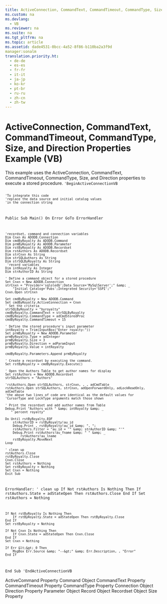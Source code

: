 ```yaml
---
title: ActiveConnection, CommandText, CommandTimeout, CommandType, Size, and Direction Properties Example (VB)
ms.custom: na
ms.devlang: 
  - VB
ms.reviewer: na
ms.suite: na
ms.tgt_pltfrm: na
ms.topic: article
ms.assetid: dade4531-0bcc-4a52-8f86-b110ba2a3f9d
manager:sonalm
translation.priority.ht: 
  - de-de
  - es-es
  - fr-fr
  - it-it
  - ja-jp
  - ko-kr
  - pt-br
  - ru-ru
  - zh-cn
  - zh-tw
---
```

# ActiveConnection, CommandText, CommandTimeout, CommandType, Size, and Direction Properties Example (VB)
<?xml version="1.0" encoding="utf-8"?>
<developerReferenceWithoutSyntaxDocument xmlns="http://ddue.schemas.microsoft.com/authoring/2003/5" xmlns:xlink="http://www.w3.org/1999/xlink" xmlns:xsi="http://www.w3.org/2001/XMLSchema-instance" xsi:schemaLocation="http://ddue.schemas.microsoft.com/authoring/2003/5 http://dduestorage.blob.core.windows.net/ddueschema/developer.xsd">
  <introduction>
    <para>This example uses the <legacyLink xlink:href="52d0a96c-14fb-4ad9-b004-4d821bc0a6db">ActiveConnection</legacyLink>, <legacyLink xlink:href="4dd7e82a-8da5-4a4e-b439-11a29286fa0e">CommandText</legacyLink>, <legacyLink xlink:href="c611f857-d6b0-4dca-8925-f4a02e769eb0">CommandTimeout</legacyLink>, <legacyLink xlink:href="ca44809c-8647-48b6-a7fb-0be70a02f53e">CommandType</legacyLink>, <legacyLink xlink:href="e6bad449-ebdb-4dd3-886a-9e6f1e7ee5d2">Size</legacyLink>, and <legacyLink xlink:href="d5732578-3434-4dcd-a9f7-db1abd1b3b94">Direction</legacyLink> properties to execute a stored procedure.</para>
    <code>'BeginActiveConnectionVB

    'To integrate this code
    'replace the data source and initial catalog values
    'in the connection string

Public Sub Main()
    On Error GoTo ErrorHandler

    'recordset, command and connection variables
    Dim Cnxn As ADODB.Connection
    Dim cmdByRoyalty As ADODB.Command
    Dim prmByRoyalty As ADODB.Parameter
    Dim rstByRoyalty As ADODB.Recordset
    Dim rstAuthors As ADODB.Recordset
    Dim strCnxn As String
    Dim strSQLAuthors As String
    Dim strSQLByRoyalty As String
     'record variables
    Dim intRoyalty As Integer
    Dim strAuthorID As String

    ' Define a command object for a stored procedure
    Set Cnxn = New ADODB.Connection
    strCnxn = "Provider='sqloledb';Data Source='MySqlServer';" &amp; _
        "Initial Catalog='Pubs';Integrated Security='SSPI';"
    Cnxn.Open strCnxn
    
    Set cmdByRoyalty = New ADODB.Command
    Set cmdByRoyalty.ActiveConnection = Cnxn
    ' Set the criteria
    strSQLByRoyalty = "byroyalty"
    cmdByRoyalty.CommandText = strSQLByRoyalty
    cmdByRoyalty.CommandType = adCmdStoredProc
    cmdByRoyalty.CommandTimeout = 15
       
    ' Define the stored procedure's input parameter
    intRoyalty = Trim(InputBox("Enter royalty:"))
    Set prmByRoyalty = New ADODB.Parameter
    prmByRoyalty.Type = adInteger
    prmByRoyalty.Size = 3
    prmByRoyalty.Direction = adParamInput
    prmByRoyalty.Value = intRoyalty
    
    cmdByRoyalty.Parameters.Append prmByRoyalty
    
    ' Create a recordset by executing the command.
    Set rstByRoyalty = cmdByRoyalty.Execute()
      
    ' Open the Authors Table to get author names for display
    Set rstAuthors = New ADODB.Recordset
    strSQLAuthors = "Authors"
    
    'rstAuthors.Open strSQLAuthors, strCnxn, , , adCmdTable
    rstAuthors.Open strSQLAuthors, strCnxn, adOpenForwardOnly, adLockReadOnly, adCmdTable
    'the above two lines of code are identical as the default values for
    'CursorType and LockType arguments match those shown
    
    ' Print the recordset and add author names from Table
    Debug.Print "Authors with " &amp; intRoyalty &amp; _
       " percent royalty"
      
    Do Until rstByRoyalty.EOF
        strAuthorID = rstByRoyalty!au_id
        Debug.Print , rstByRoyalty!au_id &amp; ", ";
        rstAuthors.Filter = "au_id = '" &amp; strAuthorID &amp; "'"
        Debug.Print rstAuthors!au_fname &amp; " " &amp; _
            rstAuthors!au_lname
        rstByRoyalty.MoveNext
    Loop

    ' clean up
    rstAuthors.Close
    rstByRoyalty.Close
    Cnxn.Close
    Set rstAuthors = Nothing
    Set rstByRoyalty = Nothing
    Set Cnxn = Nothing
    Exit Sub
    
ErrorHandler:
    ' clean up
    If Not rstAuthors Is Nothing Then
        If rstAuthors.State = adStateOpen Then rstAuthors.Close
    End If
    Set rstAuthors = Nothing
    
    If Not rstByRoyalty Is Nothing Then
        If rstByRoyalty.State = adStateOpen Then rstByRoyalty.Close
    End If
    Set rstByRoyalty = Nothing
    
    If Not Cnxn Is Nothing Then
        If Cnxn.State = adStateOpen Then Cnxn.Close
    End If
    Set Cnxn = Nothing
    
    If Err &lt;&gt; 0 Then
        MsgBox Err.Source &amp; "--&gt;" &amp; Err.Description, , "Error"
    End If
End Sub
'EndActiveConnectionVB</code>
  </introduction>
  <relatedTopics>
<link xlink:href="fb4088d5-5968-42d6-aeaa-3955046bb4da">ActiveCommand Property</link>
<link xlink:href="a02c22fb-542d-465e-a629-30fd59dcbebf">Command Object</link>
<link xlink:href="4dd7e82a-8da5-4a4e-b439-11a29286fa0e">CommandText Property</link>
<link xlink:href="c611f857-d6b0-4dca-8925-f4a02e769eb0">CommandTimeout Property</link>
<link xlink:href="ca44809c-8647-48b6-a7fb-0be70a02f53e">CommandType Property</link>
<link xlink:href="ef6b1824-5b12-43db-89d7-8f3d13896d4d">Connection Object</link>
<link xlink:href="d5732578-3434-4dcd-a9f7-db1abd1b3b94">Direction Property</link>
<link xlink:href="e010e794-7f0f-4026-8b5b-37328e437d63">Parameter Object</link>
<link xlink:href="db83ed2c-a8e3-460c-8682-64667e4d5d01">Record Object</link>
<link xlink:href="ede1415f-c3df-4cc5-a05b-2576b2b84b60">Recordset Object</link>
<link xlink:href="e6bad449-ebdb-4dd3-886a-9e6f1e7ee5d2">Size Property</link>
</relatedTopics>
</developerReferenceWithoutSyntaxDocument>